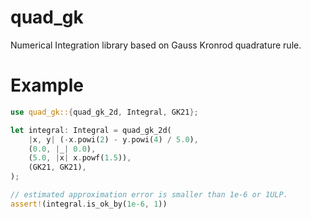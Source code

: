 # quad_gk

Numerical Integration library based on Gauss Kronrod quadrature rule.

# Example
```rust
use quad_gk::{quad_gk_2d, Integral, GK21};

let integral: Integral = quad_gk_2d(
    |x, y| (-x.powi(2) - y.powi(4) / 5.0),
    (0.0, |_| 0.0),
    (5.0, |x| x.powf(1.5)),
    (GK21, GK21),
);

// estimated approximation error is smaller than 1e-6 or 1ULP.
assert!(integral.is_ok_by(1e-6, 1))
```